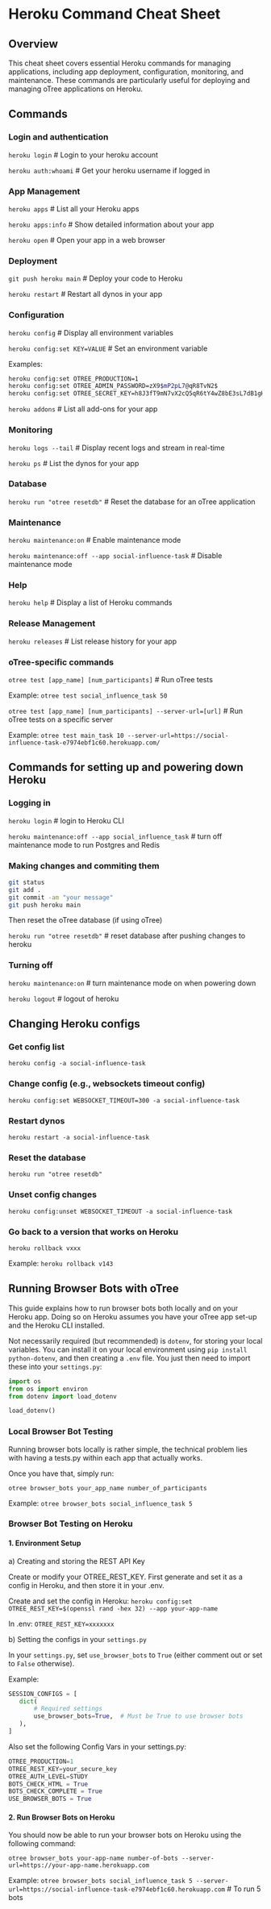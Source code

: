 # Heroku Command Cheat Sheet

## Overview
This cheat sheet covers essential Heroku commands for managing applications, including app deployment, configuration, monitoring, and maintenance. These commands are particularly useful for deploying and managing oTree applications on Heroku.

## Commands

### Login and authentication
`heroku login` # Login to your heroku account

`heroku auth:whoami` # Get your heroku username if logged in

### App Management
`heroku apps` # List all your Heroku apps

`heroku apps:info` # Show detailed information about your app

`heroku open` # Open your app in a web browser

### Deployment
`git push heroku main` # Deploy your code to Heroku

`heroku restart` # Restart all dynos in your app

### Configuration
`heroku config` # Display all environment variables

`heroku config:set KEY=VALUE` # Set an environment variable

Examples:

```bash
heroku config:set OTREE_PRODUCTION=1
heroku config:set OTREE_ADMIN_PASSWORD=zX9$mP2pL7@qR8TvN2$
heroku config:set OTREE_SECRET_KEY=h8J3fT9mN7vX2cQ5qR6tY4wZ8bE3sL7dB1gH5jM2nB6vC9xF4
```

`heroku addons` # List all add-ons for your app

### Monitoring 
`heroku logs --tail` # Display recent logs and stream in real-time

`heroku ps` # List the dynos for your app

### Database
`heroku run "otree resetdb"` # Reset the database for an oTree application

### Maintenance
`heroku maintenance:on` # Enable maintenance mode

`heroku maintenance:off --app social-influence-task` # Disable maintenance mode

### Help
`heroku help` # Display a list of Heroku commands

### Release Management
`heroku releases` # List release history for your app

### oTree-specific commands
`otree test [app_name] [num_participants]` # Run oTree tests

Example: `otree test social_influence_task 50`

`otree test [app_name] [num_participants] --server-url=[url]` # Run oTree tests on a specific server

Example: `otree test main_task 10 --server-url=https://social-influence-task-e7974ebf1c60.herokuapp.com/`

## Commands for setting up and powering down Heroku

### Logging in
`heroku login` # login to Heroku CLI

`heroku maintenance:off --app social_influence_task` # turn off maintenance mode to run Postgres and Redis

### Making changes and commiting them

```bash
git status
git add .
git commit -am "your message"
git push heroku main
```
Then reset the oTree database (if using oTree)

`heroku run "otree resetdb"` # reset database after pushing changes to heroku

### Turning off
`heroku maintenance:on` # turn maintenance mode on when powering down

`heroku logout` # logout of heroku

## Changing Heroku configs

### Get config list
`heroku config -a social-influence-task`

### Change config (e.g., websockets timeout config)
`heroku config:set WEBSOCKET_TIMEOUT=300 -a social-influence-task`

### Restart dynos
`heroku restart -a social-influence-task`

### Reset the database
`heroku run "otree resetdb"`

### Unset config changes
`heroku config:unset WEBSOCKET_TIMEOUT -a social-influence-task`

### Go back to a version that works on Heroku
`heroku rollback vxxx`

Example: `heroku rollback v143`

## Running Browser Bots with oTree

This guide explains how to run browser bots both locally and on your Heroku app.
Doing so on Heroku assumes you have your oTree app set-up and the Heroku CLI installed. 

Not necessarily required (but recommended) is `dotenv`, for storing your local variables. 
You can install it on your local environment using `pip install python-dotenv`, and then creating a `.env` file. 
You just then need to import these into your `settings.py`:

```python
import os
from os import environ
from dotenv import load_dotenv

load_dotenv()
```

### Local Browser Bot Testing

Running browser bots locally is rather simple, the technical problem lies with having a tests.py within each app that actually works.

Once you have that, simply run:

`otree browser_bots your_app_name number_of_participants`

Example: `otree browser_bots social_influence_task 5`

### Browser Bot Testing on Heroku

#### 1. Environment Setup

a) Creating and storing the REST API Key

Create or modify your OTREE_REST_KEY. First generate and set it as a config in Heroku, and then store it in your .env.

Create and set the config in Heroku:
`heroku config:set OTREE_REST_KEY=$(openssl rand -hex 32) --app your-app-name`   

In .env:
`OTREE_REST_KEY=xxxxxxx`

b) Setting the configs in your `settings.py`

In your `settings.py`, set `use_browser_bots` to `True` (either comment out or set to `False` otherwise).

Example:

```python
SESSION_CONFIGS = [
   dict(
       # Required settings
       use_browser_bots=True,  # Must be True to use browser bots
   ),
]
```

Also set the following Config Vars in your settings.py:

```python
OTREE_PRODUCTION=1
OTREE_REST_KEY=your_secure_key
OTREE_AUTH_LEVEL=STUDY
BOTS_CHECK_HTML = True
BOTS_CHECK_COMPLETE = True
USE_BROWSER_BOTS = True
```

#### 2. Run Browser Bots on Heroku
You should now be able to run your browser bots on Heroku using the following command:

`otree browser_bots your-app-name number-of-bots --server-url=https://your-app-name.herokuapp.com`

Example: `otree browser_bots social_influence_task 5 --server-url=https://social-influence-task-e7974ebf1c60.herokuapp.com` # To run 5 bots
